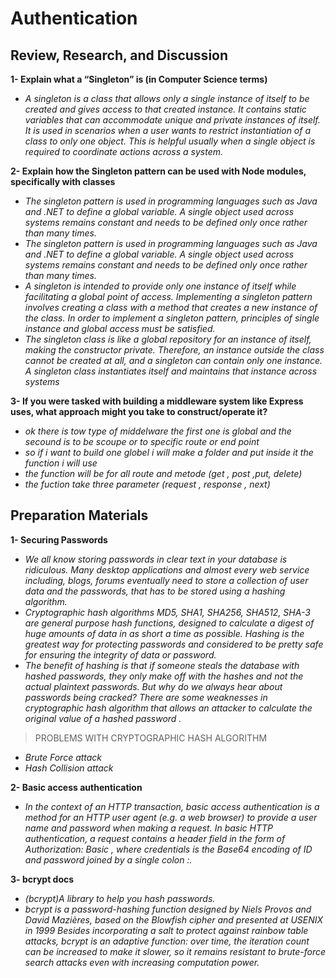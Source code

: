 # Authentication

## Review, Research, and Discussion

**1- Explain what a “Singleton” is (in Computer Science terms)**

* *A singleton is a class that allows only a single instance of itself to be created and gives access to that created instance. It contains static variables that can accommodate unique and private instances of itself. It is used in scenarios when a user wants to restrict instantiation of a class to only one object. This is helpful usually when a single object is required to coordinate actions across a system.*

**2- Explain how the Singleton pattern can be used with Node modules, specifically with classes**

* *The singleton pattern is used in programming languages such as Java and .NET to define a global variable. A single object used across systems remains constant and needs to be defined only once rather than many times.*
* *The singleton pattern is used in programming languages such as Java and .NET to define a global variable. A single object used across systems remains constant and needs to be defined only once rather than many times.*
* *A singleton is intended to provide only one instance of itself while facilitating a global point of access. Implementing a singleton pattern involves creating a class with a method that creates a new instance of the class. In order to implement a singleton pattern, principles of single instance and global access must be satisfied.*
* *The singleton class is like a global repository for an instance of itself, making the constructor private. Therefore, an instance outside the class cannot be created at all, and a singleton can contain only one instance. A singleton class instantiates itself and maintains that instance across systems*

**3- If you were tasked with building a middleware system like Express uses, what approach might you take to construct/operate it?**

* *ok there is tow type of middelware the first one is global and the secound is to be scoupe or to specific route or end point*
* *so if i want to build one globel i will make a folder and put inside it the function i will use*
* *the function will be for all route and metode (get , post ,put, delete)*
* *the fuction take three parameter (request , response , next)*


## Preparation Materials

**1- Securing Passwords**

* *We all know storing passwords in clear text in your database is ridiculous. Many desktop applications and almost every web service including, blogs, forums eventually need to store a collection of user data and the passwords, that has to be stored using a hashing algorithm.*
* *Cryptographic hash algorithms MD5, SHA1, SHA256, SHA512, SHA-3 are general purpose hash functions, designed to calculate a digest of huge amounts of data in as short a time as possible. Hashing is the greatest way for protecting passwords and considered to be pretty safe for ensuring the integrity of data or password.*
* *The benefit of hashing is that if someone steals the database with hashed passwords, they only make off with the hashes and not the actual plaintext passwords. But why do we always hear about passwords being cracked? There are some weaknesses in cryptographic hash algorithm that allows an attacker to calculate the original value of a hashed password .*

> PROBLEMS WITH CRYPTOGRAPHIC HASH ALGORITHM
* *Brute Force attack*
* *Hash Collision attack*

**2- Basic access authentication**

* *In the context of an HTTP transaction, basic access authentication is a method for an HTTP user agent (e.g. a web browser) to provide a user name and password when making a request. In basic HTTP authentication, a request contains a header field in the form of Authorization: Basic <credentials>, where credentials is the Base64 encoding of ID and password joined by a single colon :.*

**3- bcrypt docs**

* *(bcrypt)A library to help you hash passwords.*
* *bcrypt is a password-hashing function designed by Niels Provos and David Mazières, based on the Blowfish cipher and presented at USENIX in 1999 Besides incorporating a salt to protect against rainbow table attacks, bcrypt is an adaptive function: over time, the iteration count can be increased to make it slower, so it remains resistant to brute-force search attacks even with increasing computation power.*